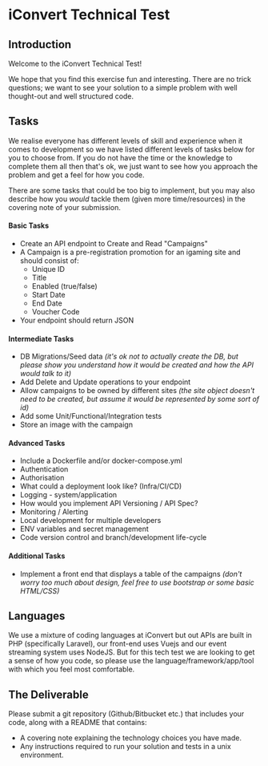 # iConvert Technical Test

## Introduction

Welcome to the iConvert Technical Test!

We hope that you find this exercise fun and interesting. There are no trick questions; we want to see your solution to a simple problem with well thought-out and well structured code.

## Tasks

We realise everyone has different levels of skill and experience when it comes to development so we have listed different levels of tasks below for you to choose from. If you do not have the time or the knowledge to complete them all then that's ok, we just want to see how you approach the problem and get a feel for how you code.

There are some tasks that could be too big to implement, but you may also describe how you _would_ tackle them (given more time/resources) in the covering note of your submission.

#### Basic Tasks
* Create an API endpoint to Create and Read "Campaigns"
* A Campaign is a pre-registration promotion for an igaming site and should consist of:
    * Unique ID
    * Title
    * Enabled (true/false)
    * Start Date
    * End Date
    * Voucher Code
* Your endpoint should return JSON

#### Intermediate Tasks
* DB Migrations/Seed data _(it's ok not to actually create the DB, but please show you understand how it would be created and how the API would talk to it)_
* Add Delete and Update operations to your endpoint
* Allow campaigns to be owned by different sites _(the site object doesn't need to be created, but assume it would be represented by some sort of id)_
* Add some Unit/Functional/Integration tests
* Store an image with the campaign

#### Advanced Tasks
* Include a Dockerfile and/or docker-compose.yml
* Authentication
* Authorisation
* What could a deployment look like? (Infra/CI/CD)
* Logging - system/application
* How would you implement API Versioning / API Spec?
* Monitoring / Alerting
* Local development for multiple developers
* ENV variables and secret management
* Code version control and branch/development life-cycle

#### Additional Tasks
* Implement a front end that displays a table of the campaigns _(don't worry too much about design, feel free to use bootstrap or some basic HTML/CSS)_

## Languages

We use a mixture of coding languages at iConvert but out APIs are built in PHP (specifically Laravel), our front-end uses Vuejs and our event streaming system uses NodeJS. But for this tech test we are looking to get a sense of how you code, so please use the language/framework/app/tool with which you feel most comfortable.

## The Deliverable

Please submit a git repository (Github/Bitbucket etc.) that includes your code, along with a README that contains:

* A covering note explaining the technology choices you have made.
* Any instructions required to run your solution and tests in a unix environment.
